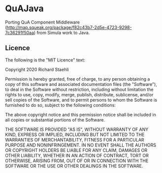 # QuAJava
Porting QuA Component Middleware (http://map.squeak.org/package/f82c43b7-2d5e-4723-9298-7c36291f50aa)  from Simula work to Java.

## Licence

The following is the "MIT Licence" text:

Copyright 2020 Richard Staehli

Permission is hereby granted, free of charge, to any person obtaining a copy of this software and associated documentation files (the "Software"), to deal in the Software without restriction, including without limitation the rights to use, copy, modify, merge, publish, distribute, sublicense, and/or sell copies of the Software, and to permit persons to whom the Software is furnished to do so, subject to the following conditions:

The above copyright notice and this permission notice shall be included in all copies or substantial portions of the Software.

THE SOFTWARE IS PROVIDED "AS IS", WITHOUT WARRANTY OF ANY KIND, EXPRESS OR IMPLIED, INCLUDING BUT NOT LIMITED TO THE WARRANTIES OF MERCHANTABILITY, FITNESS FOR A PARTICULAR PURPOSE AND NONINFRINGEMENT. IN NO EVENT SHALL THE AUTHORS OR COPYRIGHT HOLDERS BE LIABLE FOR ANY CLAIM, DAMAGES OR OTHER LIABILITY, WHETHER IN AN ACTION OF CONTRACT, TORT OR OTHERWISE, ARISING FROM, OUT OF OR IN CONNECTION WITH THE SOFTWARE OR THE USE OR OTHER DEALINGS IN THE SOFTWARE.
